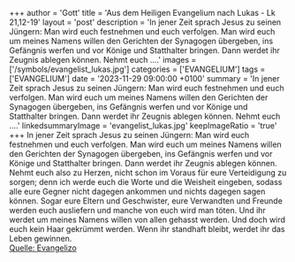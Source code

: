 +++
author = 'Gott'
title = 'Aus dem Heiligen Evangelium nach Lukas - Lk 21,12-19'
layout = 'post'
description = 'In jener Zeit sprach Jesus zu seinen Jüngern: Man wird euch festnehmen und euch verfolgen. Man wird euch um meines Namens willen den Gerichten der Synagogen übergeben, ins Gefängnis werfen und vor Könige und Statthalter bringen. Dann werdet ihr Zeugnis ablegen können. Nehmt euch ....'
images = ['/symbols/evangelist_lukas.jpg']
categories = ['EVANGELIUM']
tags = ['EVANGELIUM']
date = '2023-11-29 09:00:00 +0100'
summary = 'In jener Zeit sprach Jesus zu seinen Jüngern: Man wird euch festnehmen und euch verfolgen. Man wird euch um meines Namens willen den Gerichten der Synagogen übergeben, ins Gefängnis werfen und vor Könige und Statthalter bringen. Dann werdet ihr Zeugnis ablegen können. Nehmt euch ....'
linkedsummaryImage = 'evangelist_lukas.jpg'
keepImageRatio = 'true'
+++
In jener Zeit sprach Jesus zu seinen Jüngern: Man wird euch festnehmen und euch verfolgen. Man wird euch um meines Namens willen den Gerichten der Synagogen übergeben, ins Gefängnis werfen und vor Könige und Statthalter bringen.
Dann werdet ihr Zeugnis ablegen können.
Nehmt euch also zu Herzen, nicht schon im Voraus für eure Verteidigung zu sorgen;
denn ich werde euch die Worte und die Weisheit eingeben, sodass alle eure Gegner nicht dagegen ankommen und nichts dagegen sagen können.<!--more-->
Sogar eure Eltern und Geschwister, eure Verwandten und Freunde werden euch ausliefern und manche von euch wird man töten.
Und ihr werdet um meines Namens willen von allen gehasst werden.
Und doch wird euch kein Haar gekrümmt werden.
Wenn ihr standhaft bleibt, werdet ihr das Leben gewinnen.<br> [Quelle: Evangelizo](https://evangeliumtagfuertag.org/DE/gospel)